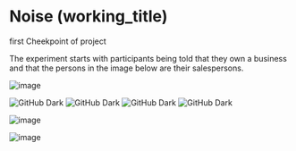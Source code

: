 # Noise (working_title)
first Cheekpoint of project 



The experiment starts with participants being told that they own a business and that the persons in the image below are their salespersons. 


![image](https://github.com/yoavger/noise_or_underfit/blob/main/plots/method.png)

![GitHub Dark](https://github.com/yoavger/noise_or_underfit/blob/main/plots/cm_100.png#gh-dark-mode-only)
![GitHub Dark](https://github.com/yoavger/noise_or_underfit/blob/main/plots/cm_1000.png#gh-dark-mode-only)
![GitHub Dark](https://github.com/yoavger/noise_or_underfit/blob/main/plots/cm_LR.png#gh-dark-mode-only)
![GitHub Dark](https://github.com/yoavger/noise_or_underfit/blob/main/plots/cm_best.png#gh-dark-mode-only)

![image](https://github.com/yoavger/noise_or_underfit/blob/main/plots/bar_plot.png)



![image](https://github.com/yoavger/noise_or_underfit/blob/main/plots/noise_2.png)







